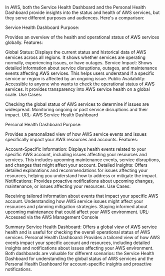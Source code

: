In AWS, both the Service Health Dashboard and the Personal Health Dashboard provide insights into the status and health of AWS services, but they serve different purposes and audiences. Here's a comparison:

Service Health Dashboard
Purpose:

Provides an overview of the health and operational status of AWS services globally.
Features:

Global Status: Displays the current status and historical data of AWS services across all regions. It shows whether services are operating normally, experiencing issues, or have outages.
Service Impact: Shows detailed information about service disruptions, outages, and maintenance events affecting AWS services. This helps users understand if a specific service or region is affected by an ongoing issue.
Public Availability: Accessible to anyone who wants to check the operational status of AWS services. It provides transparency into AWS service health on a global scale.
Use Cases:

Checking the global status of AWS services to determine if issues are widespread.
Monitoring ongoing or past service disruptions and their impact.
URL: AWS Service Health Dashboard

Personal Health Dashboard
Purpose:

Provides a personalized view of how AWS service events and issues specifically impact your AWS resources and accounts.
Features:

Account-Specific Information: Displays health events related to your specific AWS account, including issues affecting your resources and services. This includes upcoming maintenance events, service disruptions, and changes that might affect your account.
Detailed Insights: Offers detailed explanations and recommendations for issues affecting your resources, helping you understand how to address or mitigate the impact.
Notifications: Provides proactive notifications about upcoming changes, maintenance, or issues affecting your resources.
Use Cases:

Receiving tailored information about events that impact your specific AWS account.
Understanding how AWS service issues might affect your resources and planning mitigation strategies.
Staying informed about upcoming maintenance that could affect your AWS environment.
URL: Accessed via the AWS Management Console

Summary
Service Health Dashboard: Offers a global view of AWS service health and is useful for checking the overall operational status of AWS services.
Personal Health Dashboard: Provides a tailored view of how AWS events impact your specific account and resources, including detailed insights and notifications about issues affecting your AWS environment.
Both dashboards are valuable for different scenarios: the Service Health Dashboard for understanding the global status of AWS services and the Personal Health Dashboard for account-specific insights and proactive notifications.